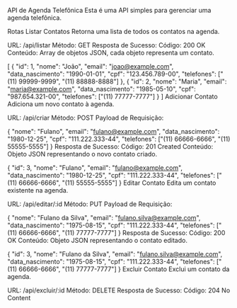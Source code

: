 API de Agenda Telefônica
Esta é uma API simples para gerenciar uma agenda telefônica.

Rotas
Listar Contatos
Retorna uma lista de todos os contatos na agenda.

URL: /api/listar
Método: GET
Resposta de Sucesso:
Código: 200 OK
Conteúdo: Array de objetos JSON, cada objeto representa um contato.

[
    {
        "id": 1,
        "nome": "João",
        "email": "joao@example.com",
        "data_nascimento": "1990-01-01",
        "cpf": "123.456.789-00",
        "telefones": ["(11) 99999-9999", "(11) 88888-8888"]
    },
    {
        "id": 2,
        "nome": "Maria",
        "email": "maria@example.com",
        "data_nascimento": "1985-05-10",
        "cpf": "987.654.321-00",
        "telefones": ["(11) 77777-7777"]
    }
]
Adicionar Contato
Adiciona um novo contato à agenda.

URL: /api/criar
Método: POST
Payload de Requisição:

{
    "nome": "Fulano",
    "email": "fulano@example.com",
    "data_nascimento": "1980-12-25",
    "cpf": "111.222.333-44",
    "telefones": ["(11) 66666-6666", "(11) 55555-5555"]
}
Resposta de Sucesso:
Código: 201 Created
Conteúdo: Objeto JSON representando o novo contato criado.

{
    "id": 3,
    "nome": "Fulano",
    "email": "fulano@example.com",
    "data_nascimento": "1980-12-25",
    "cpf": "111.222.333-44",
    "telefones": ["(11) 66666-6666", "(11) 55555-5555"]
}
Editar Contato
Edita um contato existente na agenda.

URL: /api/editar/:id
Método: PUT
Payload de Requisição:

{
    "nome": "Fulano da Silva",
    "email": "fulano.silva@example.com",
    "data_nascimento": "1975-08-15",
    "cpf": "111.222.333-44",
    "telefones": ["(11) 66666-6666", "(11) 77777-7777"]
}
Resposta de Sucesso:
Código: 200 OK
Conteúdo: Objeto JSON representando o contato editado.

{
    "id": 3,
    "nome": "Fulano da Silva",
    "email": "fulano.silva@example.com",
    "data_nascimento": "1975-08-15",
    "cpf": "111.222.333-44",
    "telefones": ["(11) 66666-6666", "(11) 77777-7777"]
}
Excluir Contato
Exclui um contato da agenda.

URL: /api/excluir/:id
Método: DELETE
Resposta de Sucesso:
Código: 204 No Content